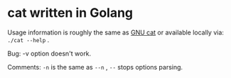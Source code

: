 # cat written in Golang
Usage information is roughly the same as [GNU cat](https://www.gnu.org/software/coreutils/cat) or available locally via: `./cat --help` . 

Bug: -v option doesn't work.

Comments: `-n` is the same as `--n` , `--` stops options parsing.
